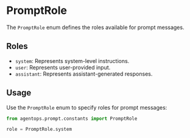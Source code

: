 # PromptRole

The `PromptRole` enum defines the roles available for prompt messages.

## Roles

- `system`: Represents system-level instructions.
- `user`: Represents user-provided input.
- `assistant`: Represents assistant-generated responses.

## Usage

Use the `PromptRole` enum to specify roles for prompt messages:

```python
from agentops.prompt.constants import PromptRole

role = PromptRole.system
```
